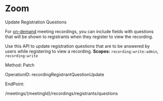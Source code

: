 #     Zoom


Update Registration Questions

For [on-demand](https://support.zoom.us/hc/en-us/articles/360000488283-On-demand-Recordings) meeting recordings, you can include fields with questions that will be shown to registrants when they register to view the recording.

Use this API to update registration questions that are to be answered by users while registering to view a recording.
**Scopes:** `recording:write:admin`, `recording:write` 


Method: Patch

OperationID: recordingRegistrantQuestionUpdate

EndPoint:

/meetings/{meetingId}/recordings/registrants/questions

